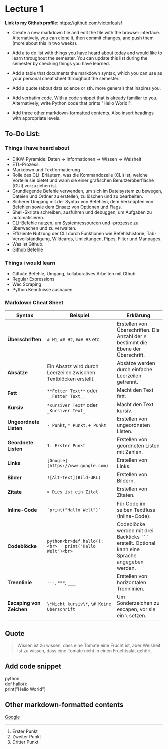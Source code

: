 # Lecture 1
<b> Link to my Github profile: </b> https://github.com/victorlouisf

- Create a new markdown file and edit the file with the browser interface. Alternatively, you can clone it, then commit changes, and push them (more about this in two weeks).

- Add a to do list with things you have heard about today and would like to learn throughout the semester. You can update this list during the semester by checking things you have learned.

- Add a table that documents the markdown syntax, which you can use as your personal cheat sheet throughout the semester.

- Add a quote (about data science or sth. more general) that inspires you.

- Add verbatim code. With a code snippet that is already familiar to you. Alternatively, write Python code that prints "Hello World!".

- Add three other markdown-formatted contents. Also insert headings with appropriate levels.

## To-Do List: 
### Things i have heard about
- DIKW-Pyramide: Daten → Informationen → Wissen → Weisheit
- ETL-Prozess:
- Markdown und Textformatierung
- Rolle des CLI: Erläutern, was die Kommandozeile (CLI) ist, welche Vorteile sie bietet und wann sie einer grafischen Benutzeroberfläche (GUI) vorzuziehen ist.
- Grundlegende Befehle verwenden, um sich im Dateisystem zu bewegen, Dateien und Ordner zu erstellen, zu löschen und zu bearbeiten.
- Sicherer Umgang mit der Syntax von Befehlen, dem Verknüpfen von Befehlen sowie dem Einsatz von Optionen und Flags.
- Shell-Skripte schreiben, ausführen und debuggen, um Aufgaben zu automatisieren.
- CLI-Befehle nutzen, um Systemressourcen und -prozesse zu überwachen und zu verwalten.
- Effiziente Nutzung der CLI durch Funktionen wie Befehlshistorie, Tab-Vervollständigung, Wildcards, Umleitungen, Pipes, Filter und Manpages.
- Was ist Github.
- Github Befehle


### Things i would learn 
- Github: Befehle, Umgang, kollaboratives Arbeiten mit Gthub 
- Regular Expressions 
- Wec Scraping 
- Python Kenntnisse ausbauen 


### Markdown Cheat Sheet

| **Syntax**                          | **Beispiel**                                                                                          | **Erklärung**                                                                                       |
|-------------------------------------|------------------------------------------------------------------------------------------------------|-----------------------------------------------------------------------------------------------------|
| **Überschriften**                   | `# H1`, `## H2`, `### H3` etc.                                                                         | Erstellen von Überschriften. Die Anzahl der `#` bestimmt die Ebene der Überschrift.               |
| **Absätze**                         | Ein Absatz wird durch Leerzeilen zwischen Textblöcken erstellt.                                       | Absätze werden durch einfache Leerzeilen getrennt.                                                  |
| **Fett**                            | `**Fetter Text**` oder `__Fetter Text__`                                                              | Macht den Text fett.                                                                                |
| **Kursiv**                          | `*Kursiver Text*` oder `_Kursiver Text_`                                                              | Macht den Text kursiv.                                                                              |
| **Ungeordnete Listen**              | `- Punkt`, `* Punkt`, `+ Punkt`                                                                        | Erstellen von ungeordneten Listen.                                                                 |
| **Geordnete Listen**                | `1. Erster Punkt`                                                                                     | Erstellen von geordneten Listen mit Zahlen.                                                         |
| **Links**                           | `[Google](https://www.google.com)`                                                                     | Erstellen von Links.                                                                               |
| **Bilder**                          | `![Alt-Text](Bild-URL)`                                                                                | Erstellen von Bildern.                                                                              |
| **Zitate**                          | `> Dies ist ein Zitat`                                                                                 | Erstellen von Zitaten.                                                                             |
| **Inline-Code**                     | `` `print("Hallo Welt")` ``                                                                            | Für Code im selben Textfluss (Inline-Code).                                                        |
| **Codeblöcke**                      | <pre>```python<br>def hallo():<br>   print("Hallo Welt")<br>```</pre>                                 | Codeblöcke werden mit drei Backticks ` ``` ` erstellt. Optional kann eine Sprache angegeben werden. |
| **Trennlinie**                      | `---`, `***`, `___`                                                                                    | Erstellen von horizontalen Trennlinien.                                                             |                                       |
| **Escaping von Zeichen**            | `\*Nicht kursiv\*`, `\# Keine Überschrift`                                                            | Um Sonderzeichen zu escapen, vor sie ein `\` setzen.                                                |

## Quote
> Wissen ist zu wissen, dass eine Tomate eine Frucht ist, aber Weisheit ist zu wissen, dass eine Tomate nicht in einen Fruchtsalat gehört.

## Add code snippet 
python<br>def hallo():<br>   print("Hello World")<br>

## Other markdown-formatted contents


[Google](https://www.google.com) 

***

1. Erster Punkt
2. Zweiter Punkt
3. Dritter Punkt 